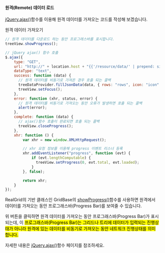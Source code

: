 
#### 원격(Remote) 데이터 로드

[jQuery.ajax()](http://api.jquery.com/jquery.ajax/)함수를 이용해 원격 데이터를 가져오는
코드를 작성해 보겠습니다.

<a class="btn primary small round lowercase" id="loadRemoteData">원격 데이터 가져오기</a>

```js
// 원격 데이터를 다운로드 하는 동안 프로그래스바를 표시합니다.
treeView.showProgress();

// jQuery ajax() 함수 호출
$.ajax({
    type: "GET",
    url: "http://" + location.host + "{{'/resource/data/' | prepend: site.baseurl}}treedata3.json?__time__=" + new Date().getTime(),
    dataType: "text",
    success: function (data) {
      // 원격 데이터를 비동기로 가져온 경우 호출 되는 콜백
      treeDataProvider.fillJsonData(data, { rows: "rows", icon: "icon" });
      treeView.setFocus();
    },
    error: function (xhr, status, error) {
      // 원격 데이터를 비동기로 가져오는 동안 오류가 발생하면 호출 되는 콜백
      alert(error);
    },
    complete: function (data) {
      // ajax()함수 호출이 완료되면 호출 되는 콜백
      treeView.closeProgress();
    },
    xhr: function () {
        var xhr = new window.XMLHttpRequest();

        // xhr 요청 정보를 이용해 progress 이벤트 리스너 등록
        xhr.addEventListener("progress", function (evt) {
            if (evt.lengthComputable) {
              treeView.setProgress(0, evt.total, evt.loaded);
            }
        }, false);

        return xhr;
    }
});
```

RealGrid의 기반 클래스인 GridBase의
[showProgress()](http://help.realgrid.com/api/GridBase/showProgress/)함수를 사용하면
원격에서 데이터를 가져오는 동안 프로그래스바(Progress Bar)를 보여줄 수 있습니다.

위 버튼을 클릭하면 원격 데이터를 가져오는 동안 프로그래스바(Progress Bar)가 표시 되는데, 이
<mark>프로그래스바(Progress Bar)는 그리드나 트리에 데이터가 입력되는 진행상태가 아니라 원격에 있는 데이터를
비동기로 가져오는 동안 네트워크 진행상태를 의미 합니다.</mark>

자세한 내용은 [jQuery.ajax()](http://api.jquery.com/jquery.ajax/)함수 페이지를 참조하세요.


<script>
$('#loadRemoteData').click(function() {
  treeDataProvider.onLoadCompleted = function (provider) {
        console.log("Data loaded.");
    }

  treeView.showProgress();
  $.ajax({
      type: "GET",
      url: "http://" + location.host + "{{'/resource/data/' | prepend: site.baseurl}}treedata3.json?__time__=" + new Date().getTime(),
      dataType: "text",
      success: function (data) {
          treeDataProvider.fillJsonData(data, { rows: "rows", icon: "icon" });

          treeView.expand(1);
          treeView.expand(0);

          treeView.setFocus();
      },
      error: function (xhr, status, error) {
          alert(error);
      },
      complete: function (data) {
          treeView.closeProgress();
      },
      xhr: function () {
          var xhr = new window.XMLHttpRequest();
          //Download progress
          xhr.addEventListener("progress", function (evt) {
              if (evt.lengthComputable) {
                treeView.setProgress(0, evt.total, evt.loaded);
              }
          }, false);
          return xhr;
      }
  });
});
</script>
